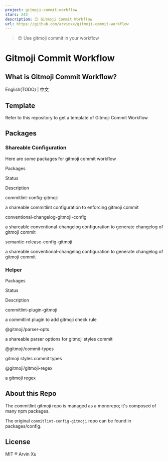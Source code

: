 ```yaml
---
project: gitmoji-commit-workflow
stars: 243
description: 😉 Gitmoji Commit Workflow
url: https://github.com/arvinxx/gitmoji-commit-workflow
---
```


> 😉 Use gitmoji commit in your workflow

Gitmoji Commit Workflow
=======================

What is Gitmoji Commit Workflow?
--------------------------------

English(TODO) | 中文

Template
--------

Refer to this repository to get a template of Gitmoji Commit Workflow

Packages
--------

### Shareable Configuration

Here are some packages for gitmoji commit workflow

Packages

Status

Description

commitlint-config-gitmoji

a shareable commitlint configuration to enforcing gitmoji commit

conventional-changelog-gitmoji-config

a shareable conventional-changelog configuration to generate changelog of gitmoji commit

semantic-release-config-gitmoji

a shareable conventional-changelog configuration to generate changelog of gitmoji commit

### Helper

Packages

Status

Description

commitlint-plugin-gitmoji

a commitlint plugin to add gitmoji check rule

@gitmoji/parser-opts

a shareable parser options for gitmoji styles commit

@gitmoji/commit-types

gitmoji styles commit types

@gitmoji/gitmoji-regex

a gitmoji regex

About this Repo
---------------

The commitlint gitmoji repo is managed as a monorepo; it's composed of many npm packages.

The original `commitlint-config-gitmoji` repo can be found in packages/config.

License
-------

MIT ® Arvin Xu
